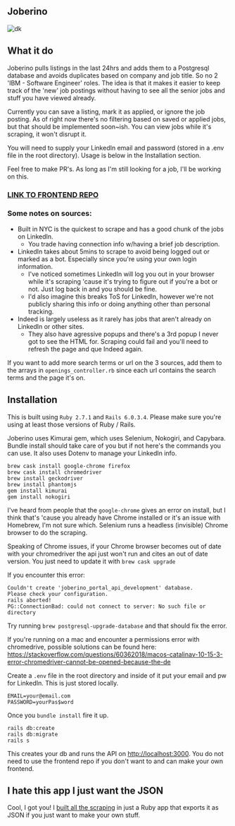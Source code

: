 ## Joberino

![dk](https://i.imgur.com/hMfFHoj.gif)

## What it do

Joberino pulls listings in the last 24hrs and adds them to a Postgresql database and avoids duplicates based on company and job title. So no 2 'IBM - Software Engineer' roles. The idea is that it makes it easier to keep track of the 'new' job postings without having to see all the senior jobs and stuff you have viewed already.

Currently you can save a listing, mark it as applied, or ignore the job posting. As of right now there's no filtering based on saved or applied jobs, but that should be implemented soon~ish. You can view jobs while it's scraping, it won't disrupt it.

You will need to supply your LinkedIn email and password (stored in a .env file in the root directory). Usage is below in the Installation section.

Feel free to make PR's. As long as I'm still looking for a job, I'll be working on this.

### [LINK TO FRONTEND REPO](https://github.com/denvermullets/joberino-portal-frontend)

### Some notes on sources:

- Built in NYC is the quickest to scrape and has a good chunk of the jobs on LinkedIn.
  - You trade having connection info w/having a brief job description.
- LinkedIn takes about 5mins to scrape to avoid being logged out or marked as a bot. Especially since you're using your own login information.
  - I've noticed sometimes LinkedIn will log you out in your browser while it's scraping 'cause it's trying to figure out if you're a bot or not. Just log back in and you should be fine.
  - I'd also imagine this breaks ToS for LinkedIn, however we're not publicly sharing this info or doing anything other than personal tracking.
- Indeed is largely useless as it rarely has jobs that aren't already on LinkedIn or other sites.
  - They also have agressive popups and there's a 3rd popup I never got to see the HTML for. Scraping could fail and you'll need to refresh the page and que Indeed again.

If you want to add more search terms or url on the 3 sources, add them to the arrays in `openings_controller.rb` since each url contains the search terms and the page it's on.

## Installation

This is built using `Ruby 2.7.1` and `Rails 6.0.3.4`. Please make sure you're using at least those versions of Ruby / Rails.

Joberino uses Kimurai gem, which uses Selenium, Nokogiri, and Capybara. Bundle install should take care of you but if not here's the commands you can use. It also uses Dotenv to manage your LinkedIn info.

```
brew cask install google-chrome firefox
brew cask install chromedriver
brew install geckodriver
brew install phantomjs
gem install kimurai
gem install nokogiri
```

I've heard from people that the `google-chrome` gives an error on install, but I think that's 'cause you already have Chrome installed or it's an issue with Homebrew, I'm not sure which. Selenium runs a headless (invisible) Chrome browser to do the scraping.

Speaking of Chrome issues, if your Chrome browser becomes out of date with your chromedriver the api just won't run and cites an out of date version. You just need to update it with `brew cask upgrade`

If you encounter this error:

```
Couldn't create 'joberino_portal_api_development' database.
Please check your configuration.
rails aborted!
PG::ConnectionBad: could not connect to server: No such file or directory
```

Try running `brew postgresql-upgrade-database` and that should fix the error.

If you're running on a mac and encounter a permissions error with chromedrive, possible solutions can be found here: https://stackoverflow.com/questions/60362018/macos-catalinav-10-15-3-error-chromedriver-cannot-be-opened-because-the-de

Create a `.env` file in the root directory and inside of it put your email and pw for LinkedIn. This is just stored locally.

```
EMAIL=your@email.com
PASSWORD=yourPas$word
```

Once you `bundle install` fire it up.

```
rails db:create
rails db:migrate
rails s
```

This creates your db and runs the API on [http://localhost:3000](http://localhost:3000). You do not need to use the frontend repo if you don't want to and can make your own frontend.

## I hate this app I just want the JSON

Cool, I got you! I [built all the scraping](https://github.com/denvermullets/teq-scraper) in just a Ruby app that exports it as JSON if you just want to make your own stuff.
